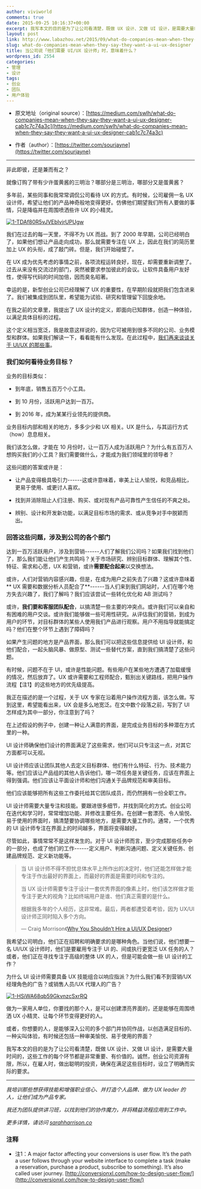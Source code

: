 ```yaml
---
author: viviworld
comments: true
date: 2015-09-25 10:16:37+00:00
excerpt: 我写本文的目的是为了让公司看清楚，既做 UX 设计、又做 UI 设计，是需要大量时间的，这些工作的每个环节都是非常重要、有价值的。诚然，创业公司资源有限，所以，在雇人时，做出聪明的投资，确保在满足这些目标时，设立了明确而实际的要求。
layout: post
link: http://www.labazhou.net/2015/09/what-do-companies-mean-when-they-say-they-want-a-ui-ux-designer/
slug: what-do-companies-mean-when-they-say-they-want-a-ui-ux-designer
title: 当公司说「他们需要 UI/UX 设计师」时，意味着什么？
wordpress_id: 2554
categories:
- 管理
- 设计
tags:
- 创业
- 团队
- 用户体验
---
```



	
  * 原文地址（original source）：[https://medium.com/swlh/what-do-companies-mean-when-they-say-they-want-a-ui-ux-designer-cab1c7c74a3c](https://medium.com/swlh/what-do-companies-mean-when-they-say-they-want-a-ui-ux-designer-cab1c7c74a3c)

	
  * 作者（author）：[https://twitter.com/sourjayne](https://twitter.com/sourjayne)





* * *



非此即彼，还是兼而有之？

就像订购了带有少许蛋黄酱的三明治？哪部分是三明治，哪部分又是蛋黄酱？

多年前，某些同事和我常常调侃公司看待 UX 的方式。有时候，公司雇佣一名 UX 设计师，希望让他们的产品神奇般地变得更好。仿佛他们期望我们所有人要做的事情，只是降临并在周围喷洒些许 UX 的小精灵。

[![1-TDAf80R5vJVEbIvjrUPUgw](http://www.labazhou.net/wp-content/uploads/2015/09/1-TDAf80R5vJVEbIvjrUPUgw.gif)](http://www.labazhou.net/wp-content/uploads/2015/09/1-TDAf80R5vJVEbIvjrUPUgw.gif)

我们在过去的每一天里，不得不为 UX 而战。到了 2000 年早期，公司已经明白了，如果他们想让产品走向成功，那么就需要专注在 UX 上，因此在我们的简历里加上 UX 的头衔，成了敲门砖。但是，我们开始碰壁了。

在 UX 成为优先考虑的事情之前，各项流程运转良好，现在，却需要重新调整了。过去从来没有交流过的部门，突然被要求参加彼此的会议。让软件具备用户友好性，使得写代码的时间加倍，因而臭名昭著。

幸运的是，新型创业公司已经理解了 UX 的重要性，在早期阶段就把我们包含进来了。我们被集成到团队里，希望能为试验、研究和管理留下回旋余地。

在我之前的文章里，我提出了 UX 设计的定义，即面向已知群体，创造一种体验，以满足具体目标的过程。

这个定义相当宽泛，我是故意这样说的，因为它可被用到很多不同的公司、业务模型和群体。如果我们解读一下，看看能有什么发现。在此过程中，[我们再来谈谈关于 UI/UX 的那些事](http://www.labazhou.net/2015/09/what-s-the-difference-between-ux-and-ui/)。


### 我们如何看待业务目标？


业务的目标类似：



	
  * 到年底，销售五百万个小工具。

	
  * 到 10 月份，活跃用户达到一百万。

	
  * 到 2016 年，成为某某行业领先的提供商。


业务目标内部和相关的地方，多多少少和 UX 相关。UX 是什么，与其运行方式（how）息息相关。

我们该怎么做，才能在 10 月份时，让一百万人成为活跃用户？为什么有五百万人想购买我们的小工具？我们需要做什么，才能成为我们领域里的领导者？

这些问题的答案或许是：

	
  * 让产品变得极具吸引力------这或许意味着，审美上让人愉悦，和竞品相比，更易于使用、或更讨人喜欢。

	
  * 找到并消除阻止人们注册、购买、或对现有产品可靠性产生信任的不爽之处。

	
  * 辨别、设计和开发新功能，以满足目标市场的需求、或从竞争对手中脱颖而出。




### 回答这些问题，涉及到公司的各个部门


达到一百万活跃用户，涉及到营销------人们了解我们公司吗？如果我们找到他们了，那么我们能让他们产生共鸣吗？关于市场研究、辨别目标群体、理解其个性、特征、需求和心愿，UX 和营销，或许**需要配合起来**以交换想法。

或许，人们对营销内容感兴趣，但是，在成为用户之前失去了兴趣？这或许意味着** UX 需要和数据分析人员配合了**------当人们来到我们网站时，人们在哪个地方失去兴趣了，我们了解吗？我们应该尝试一些转化优化和 AB 测试吗？

或许，**我们要和客服团队配合**，以搞清楚一些主要的冲突点。或许我们可以亲自和有困难的用户交谈。或许我们能够做一些可用性研究。从评估我们的营销，到成为用户的环节，对目标群体的某些人使用我们产品进行观察。用户不用指导就能搞定吗？他们在整个环节上遇到了障碍吗？

如果产生问题的地方是产品界面，那么我们可以把这些信息提供给 UI 设计师，和他们配合，一起头脑风暴、做原型、测试一些替代方案，直到我们搞清楚了这些问题。

有时候，问题不在于 UI，或许是性能问题。有些用户在某些地方遭遇了加载缓慢的情况，然后放弃了。UX 或许需要和工程师配合，甄别出关键路线，把用户操作流程【注1】的这些地方的优先级提高。

我正在描述的是一个过程，关于 UX 专家在沿着用户操作流程方面，该怎么做。写到这里，希望能看出来，UX 会是多么地宽泛。在文中数个段落之前，写到了 UI 怎样成为其中一部分，你注意到了吗？

在上述假设的例子中，创建一种让人满意的界面，是完成业务目标的多种潜在方式里的一种。

UI 设计师确保他们设计的界面满足了这些需求，他们可以只专注这一点，对其它方面都可以无视。

UI 设计师应该让团队其他人去定义目标群体、他们有什么特征、行为、技术能力等。他们应该让产品组的其他人告诉他们，哪一项任务是关键任务，应该在界面上得到强调。他们应该让平面设计师和他们沟通关于品牌规范和审美目标。

他们应该能够把所有这些工作委托给其它团队成员，而仍然拥有一份全职工作。

UI 设计师需要大量专注和技能。要跟进很多细节，并找到简化的方式。创业公司在迭代和学习时，常常增加功能、并修改主要任务。在创建一套漂亮、令人愉悦、易于使用的界面时，搞清楚要协调哪些地方，是需要大量工作的。通常，一个优秀的 UI 设计师专注在界面上的时间越多，界面将变得越好。

尽管如此，事情常常不是这样发生的。对于 UI 设计师而言，至少完成那些任务中的一部分，也成了他们的工作------定义用户、判断沟通问题、定义关键任务、创建品牌规范、定义新功能等。


<blockquote>当 UI 设计师不得不担忧总体水平上所作出的决定时，他们还能怎样做才能专注于作出最好的界面上，而最好的界面是需要时间和专注的。

当 UX 设计师需要专注于设计一套优秀界面的像素上时，他们该怎样做才能专注于更大的视角？比如终端用户是谁、他们真正需要的是什么。

根据我多年的个人经历，这非常难。最后，两者都遭受着考验，因为 UX/UI 设计师正同时陷入多个方向。

— Craig Morrison《[Why You Shouldn’t Hire a UI/UX Designer](https://www.usertesting.com/blog/2014/11/10/dont-hire-ui-ux-designer/)》</blockquote>


我希望公司明白，他们正在招聘和明确要求的是哪种角色。当他们说，他们想要一名 UI/UX 设计师时，他们是要雇用专注于 UI 的、间或执行更宽泛 UX 任务的人？或者，他们正在寻找专注于高级的整体 UX 的人，但是可能会做一些 UI 设计的工作？

为什么 UI 设计师需要具备 UX 技能组合以响应指派？为什么我们看不到营销/UX 经理角色的广告？或销售人员/UX 代理人的广告？

[![1-HSiWA68qb59GkvnzcSxrRQ](http://www.labazhou.net/wp-content/uploads/2015/09/1-HSiWA68qb59GkvnzcSxrRQ.gif)](http://www.labazhou.net/wp-content/uploads/2015/09/1-HSiWA68qb59GkvnzcSxrRQ.gif)

做为一家用人单位，你要找的那个人，是可以创建漂亮界面的，还是能够在周围喷洒 UX 小精灵、让每个环节变得更好的人。

或者，你想要的人，是能够深入公司的多个部门并协同作战，以创造满足目标的、一种尖叫体验，有时候还包括一种审美愉悦、易于使用的界面？

我写本文的目的是为了让公司看清楚，既做 UX 设计、又做 UI 设计，是需要大量时间的，这些工作的每个环节都是非常重要、有价值的。诚然，创业公司资源有限，所以，在雇人时，做出聪明的投资，确保在满足这些目标时，设立了明确而实际的要求。



* * *



_我培训那些想获得技能和增强职业信心、并打造个人品牌、做为 UX leader 的人，让他们成为产品专家。_

_我还为团队提供讲习班，以找到他们的协作魔力，并将精益流程应用到工作中。_

_更多详情，请访问 [sarahharrison.co](http://sarahharrison.co/)_


### 注释

* 注1：A major factor affecting your conversions is user flow. It’s the path a user follows through your website interface to complete a task (make a reservation, purchase a product, subscribe to something). It’s also called user journey. [http://conversionxl.com/how-to-design-user-flow/](http://conversionxl.com/how-to-design-user-flow/)
